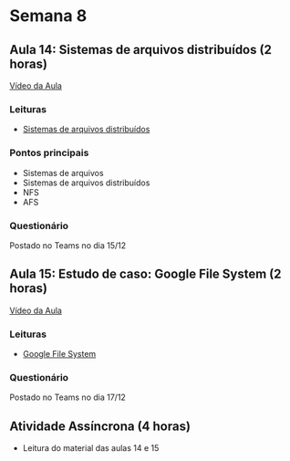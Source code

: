 # Semana 8

## Aula 14: Sistemas de arquivos distribuídos (2 horas)

[Vídeo da Aula](https://web.microsoftstream.com/video/cf40a6a8-6357-44f8-bf64-922a5d10b608)

### Leituras

* [Sistemas de arquivos distribuídos](https://lasarojc.github.io/ds_notes/disfs/#leitura)

### Pontos principais

* Sistemas de arquivos
* Sistemas de arquivos distribuídos
* NFS
* AFS

### Questionário

Postado no Teams no dia 15/12

## Aula 15: Estudo de caso: Google File System (2 horas)

[Vídeo da Aula](https://web.microsoftstream.com/video/cbdd18f6-2b14-4223-9972-967fefdbfca5)

### Leituras

* [Google File System](https://lasarojc.github.io/ds_notes/disfs/#google-file-system)

### Questionário

Postado no Teams no dia 17/12

## Atividade Assíncrona (4 horas)

* Leitura do material das aulas 14 e 15

